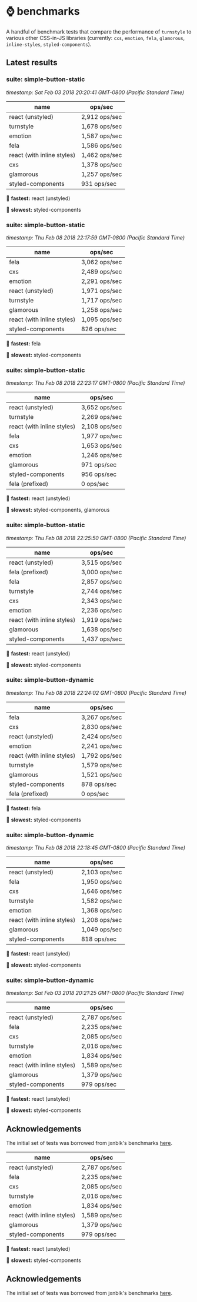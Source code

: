 # :watch: benchmarks

A handful of benchmark tests that compare the performance of `turnstyle` to various other CSS-in-JS libraries (currently: `cxs`, `emotion`, `fela`, `glamorous`, `inline-styles`, `styled-components`).

## Latest results

### suite: simple-button-static
*timestamp: Sat Feb 03 2018 20:20:41 GMT-0800 (Pacific Standard Time)*

name                      | ops/sec
------------------------- | -------
react (unstyled)           | 2,912 ops/sec
turnstyle                  | 1,678 ops/sec
emotion                    | 1,587 ops/sec
fela                       | 1,586 ops/sec
react (with inline styles) | 1,462 ops/sec
cxs                        | 1,378 ops/sec
glamorous                  | 1,257 ops/sec
styled-components          |   931 ops/sec

:rocket: **fastest:** react (unstyled)

:turtle: **slowest:** styled-components

### suite: simple-button-static
*timestamp: Thu Feb 08 2018 22:17:59 GMT-0800 (Pacific Standard Time)*

name                      | ops/sec
------------------------- | -------
fela                       | 3,062 ops/sec
cxs                        | 2,489 ops/sec
emotion                    | 2,291 ops/sec
react (unstyled)           | 1,971 ops/sec
turnstyle                  | 1,717 ops/sec
glamorous                  | 1,258 ops/sec
react (with inline styles) | 1,095 ops/sec
styled-components          |   826 ops/sec

:rocket: **fastest:** fela

:turtle: **slowest:** styled-components

### suite: simple-button-static
*timestamp: Thu Feb 08 2018 22:23:17 GMT-0800 (Pacific Standard Time)*

name                      | ops/sec
------------------------- | -------
react (unstyled)           | 3,652 ops/sec
turnstyle                  | 2,269 ops/sec
react (with inline styles) | 2,108 ops/sec
fela                       | 1,977 ops/sec
cxs                        | 1,653 ops/sec
emotion                    | 1,246 ops/sec
glamorous                  |   971 ops/sec
styled-components          |   956 ops/sec
fela (prefixed)            |     0 ops/sec

:rocket: **fastest:** react (unstyled)

:turtle: **slowest:** styled-components, glamorous

### suite: simple-button-static
*timestamp: Thu Feb 08 2018 22:25:50 GMT-0800 (Pacific Standard Time)*

name                      | ops/sec
------------------------- | -------
react (unstyled)           | 3,515 ops/sec
fela (prefixed)            | 3,000 ops/sec
fela                       | 2,857 ops/sec
turnstyle                  | 2,744 ops/sec
cxs                        | 2,343 ops/sec
emotion                    | 2,236 ops/sec
react (with inline styles) | 1,919 ops/sec
glamorous                  | 1,638 ops/sec
styled-components          | 1,437 ops/sec

:rocket: **fastest:** react (unstyled)

:turtle: **slowest:** styled-components

<!--RESULTS_PLACEHOLDER-->
### suite: simple-button-dynamic
*timestamp: Thu Feb 08 2018 22:24:02 GMT-0800 (Pacific Standard Time)*

name                      | ops/sec
------------------------- | -------
fela                       | 3,267 ops/sec
cxs                        | 2,830 ops/sec
react (unstyled)           | 2,424 ops/sec
emotion                    | 2,241 ops/sec
react (with inline styles) | 1,792 ops/sec
turnstyle                  | 1,579 ops/sec
glamorous                  | 1,521 ops/sec
styled-components          |   878 ops/sec
fela (prefixed)            |     0 ops/sec

:rocket: **fastest:** fela

:turtle: **slowest:** styled-components

<!--RESULTS_PLACEHOLDER-->
### suite: simple-button-dynamic
*timestamp: Thu Feb 08 2018 22:18:45 GMT-0800 (Pacific Standard Time)*

name                      | ops/sec
------------------------- | -------
react (unstyled)           | 2,103 ops/sec
fela                       | 1,950 ops/sec
cxs                        | 1,646 ops/sec
turnstyle                  | 1,582 ops/sec
emotion                    | 1,368 ops/sec
react (with inline styles) | 1,208 ops/sec
glamorous                  | 1,049 ops/sec
styled-components          |   818 ops/sec

:rocket: **fastest:** react (unstyled)

:turtle: **slowest:** styled-components

<!--RESULTS_PLACEHOLDER-->
### suite: simple-button-dynamic
*timestamp: Sat Feb 03 2018 20:21:25 GMT-0800 (Pacific Standard Time)*

name                      | ops/sec
------------------------- | -------
react (unstyled)           | 2,787 ops/sec
fela                       | 2,235 ops/sec
cxs                        | 2,085 ops/sec
turnstyle                  | 2,016 ops/sec
emotion                    | 1,834 ops/sec
react (with inline styles) | 1,589 ops/sec
glamorous                  | 1,379 ops/sec
styled-components          |   979 ops/sec

:rocket: **fastest:** react (unstyled)

:turtle: **slowest:** styled-components

<!--RESULTS_PLACEHOLDER-->

## Acknowledgements

The initial set of tests was borrowed from jxnblk's benchmarks [here](https://github.com/jxnblk/cxs/tree/master/benchmarks).

name                      | ops/sec
------------------------- | -------
react (unstyled)           | 2,787 ops/sec
fela                       | 2,235 ops/sec
cxs                        | 2,085 ops/sec
turnstyle                  | 2,016 ops/sec
emotion                    | 1,834 ops/sec
react (with inline styles) | 1,589 ops/sec
glamorous                  | 1,379 ops/sec
styled-components          |   979 ops/sec

:rocket: **fastest:** react (unstyled)

:turtle: **slowest:** styled-components

<!--RESULTS_PLACEHOLDER-->

## Acknowledgements

The initial set of tests was borrowed from jxnblk's benchmarks [here](https://github.com/jxnblk/cxs/tree/master/benchmarks).

